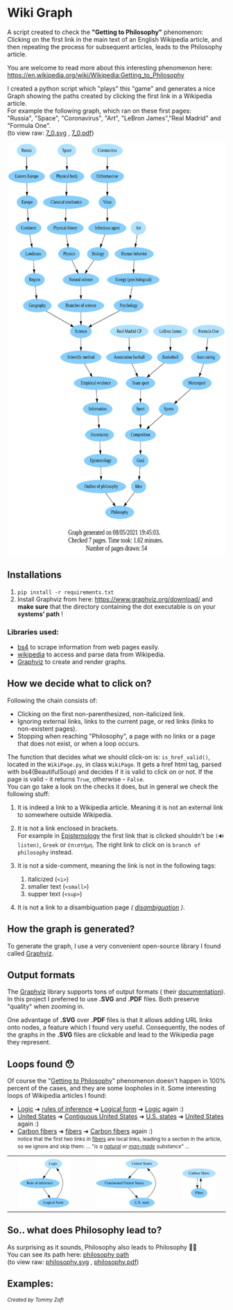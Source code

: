 # Wiki Graph

A script created to check the **"Getting to Philosophy"** phenomenon:\
Clicking on the first link in the main text of an English Wikipedia article, and then repeating the process for
subsequent articles, leads to the Philosophy article.

You are welcome to read more about this interesting phenomenon
here: https://en.wikipedia.org/wiki/Wikipedia:Getting_to_Philosophy

I created a python script which "plays" this "game" and generates a nice Graph showing the paths created by clicking the
first link in a Wikipedia article.\
For example the following graph, which ran on these first pages:\
"Russia", "Space", "Coronavirus", "Art", "LeBron James","Real Madrid" and "Formula One".\
(to view raw: [7_0.svg](https://raw.githubusercontent.com/Tom-stack3/wikiGraph/master/output_examples/7_0.svg)
, [7_0.pdf](https://raw.githubusercontent.com/Tom-stack3/wikiGraph/master/output_examples/7_0.pdf))

<img src="./output_examples/7_0.svg" height="950">

## Installations
1. ```pip install -r requirements.txt```
2. Install Graphviz from here: https://www.graphviz.org/download/ and **make sure** that the directory containing the
       dot executable is on your **systems’ path** !

### Libraries used:
- [bs4](https://pypi.org/project/beautifulsoup4/) to scrape information from web pages easily.
- [wikipedia](https://pypi.org/project/wikipedia/) to access and parse data from Wikipedia.
- [Graphviz](https://pypi.org/project/graphviz/) to create and render graphs.
       


## How we decide what to click on?

Following the chain consists of:

- Clicking on the first non-parenthesized, non-italicized link.
- Ignoring external links, links to the current page, or red links (links to non-existent pages).
- Stopping when reaching "Philosophy", a page with no links or a page that does not exist, or when a loop occurs.

The function that decides what we should click-on is: ```is_href_valid()```, located in the ```WikiPage.py```, in
class ```WikiPage```. It gets a href html tag, parsed with bs4(BeautifulSoup) and decides if it is valid to click on or
not. If the page is valid - it returns ```True```, otherwise - ```False```.\
You can go take a look on the checks it does, but in general we check the following stuff:

1. It is indeed a link to a Wikipedia article. Meaning it is not an external link to somewhere outside Wikipedia.

2. It is not a link enclosed in brackets.\
   For example in [Epistemology](https://en.wikipedia.org/wiki/Epistemology) the first link that is clicked shouldn't
   be ```(🔊listen)```, ```Greek``` or ```ἐπιστήμη```. The right link to click on is ```branch of philosophy``` instead.

3. It is not a side-comment, meaning the link is not in the following tags:
    1. italicized (```<i>```)
    2. smaller text (```<small>```)
    3. supper text (```<sup>```)

4. It is not a link to a disambiguation page <i>( [disambiguation](https://en.wikipedia.org/wiki/Category:Disambiguation_pages) )</i>.

## How the graph is generated?

To generate the graph, I use a very convenient open-source library I found called [Graphviz](https://graphviz.org/).

## Output formats

The [Graphviz](https://graphviz.org/) library supports tons of output formats (
their [documentation](https://graphviz.org/doc/info/output.html)). In this project I preferred to use **.SVG** and
**.PDF** files. Both preserve "quality" when zooming in.

One advantage of **.SVG** over **.PDF** files is that it allows adding URL links onto nodes, a feature which I found
very useful. Consequently, the nodes of the graphs in the **.SVG** files are clickable and lead to the Wikipedia page
they represent.

## Loops found 😯

Of course the "[Getting to Philosophy](https://en.wikipedia.org/wiki/Wikipedia:Getting_to_Philosophy)" phenomenon
doesn't happen in 100% percent of the cases, and they are some loopholes in it. Some interesting loops of Wikipedia
articles I found:

- [Logic](https://en.wikipedia.org/wiki/Logic) ➜ [rules of inference](https://en.wikipedia.org/wiki/Rule_of_inference)
  ➜ [Logical form](https://en.wikipedia.org/wiki/Logical_form) ➜ [Logic](https://en.wikipedia.org/wiki/Logic) again :)
- [United States](https://en.wikipedia.org/wiki/United_States)
  ➜ [Contiguous United States](https://en.wikipedia.org/wiki/Contiguous_United_States)
  ➜ [U.S. states](https://en.wikipedia.org/wiki/U.S._state)
  ➜ [United States](https://en.wikipedia.org/wiki/United_States)  again :)
- [Carbon fibers](https://en.wikipedia.org/wiki/Carbon_fibers) ➜ [fibers](https://en.wikipedia.org/wiki/Fiber)
  ➜ [Carbon fibers](https://en.wikipedia.org/wiki/Carbon_fibers) again :)\
  <small>notice that the first two links in [fibers](https://en.wikipedia.org/wiki/Fiber) are local links, leading to a
  section in the article, so we ignore and skip them:
  ... "*is a <a href="#Natural_fibers">natural</a> or <a href="#Man-made_fibers">man-made</a> substance*"
  ...</small>

<table>
  <tr>
    <th><img src="./output_examples/loops_examples/logic.svg" width="75%"></th>
    <th><img src="./output_examples/loops_examples/usa.svg" width="75%"></th> 
    <th><img src="./output_examples/loops_examples/carbon_fibers.svg" width="75%"></th>
  </tr>
 </table>

## So.. what does Philosophy lead to?

As surprising as it sounds, Philosophy also leads to Philosophy 🥳🥳\
You can see its path here: [philosophy path](./output_examples/loops_examples/philosophy.svg)\
(to view
raw: [philosophy.svg](https://raw.githubusercontent.com/Tom-stack3/wikiGraph/master/output_examples/loops_examples/philosophy.svg)
, [philosophy.pdf](https://raw.githubusercontent.com/Tom-stack3/wikiGraph/master/output_examples/loops_examples/philosophy.pdf))

## Examples:

<sup>*Created by Tommy Zaft*</sup>
